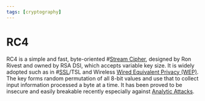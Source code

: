 ```yaml
---
tags: [cryptography]
---
```


# RC4

RC4 is a simple and fast, byte-oriented #[Stream Cipher](202209281240.md),
designed by Ron Rivest and owned by RSA DSI, which accepts variable key size. It
is widely adopted such as in #[SSL](202212052009.md)/TSL and Wireless
[Wired Equivalent Privacy (WEP)](202408122255.md). The key forms random
permutation of all 8-bit values and use that to collect input information
processed a byte at a time. It has been proved to be insecure and easily
breakable recently especially against [Analytic Attacks](202212172229.md).

